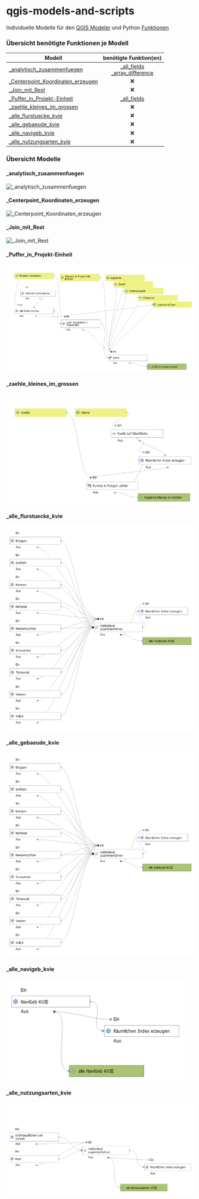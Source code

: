 # qgis-models-and-scripts
Individuelle Modelle für den [QGIS Modeler](https://docs.qgis.org/3.16/de/docs/user_manual/processing/modeler.html) und Python [Funktionen](https://docs.qgis.org/3.16/de/docs/user_manual/working_with_vector/expression.html#function-editor)

### Übersicht benötigte Funktionen je Modell
|  Modell | benötigte Funktion(en)  |   
|---|:---:|
| [_analytisch_zusammenfuegen](#_analytisch_zusammenfuegen)  | [_all_fields](functions/_all_fields.py)<br>[_array_difference](functions/_array_difference.py) |   
| [_Centerpoint_Koordinaten_erzeugen](#_Centerpoint_Koordinaten_erzeugen)  | :x:   |   
| [_Join_mit_Rest](#_Join_mit_Rest)  | :x:   |
| [_Puffer_in_Projekt-Einheit](#_Puffer_in_Projekt-Einheit)  | [_all_fields](functions/_all_fields.py)  |
| [_zaehle_kleines_im_grossen](#_zaehle_kleines_im_grossen)  | :x:   |
| [_alle_flurstuecke_kvie](#_alle_flurstuecke_kvie)  | :x:   |
| [_alle_gebaeude_kvie](#_alle_gebaeude_kvie)  | :x:   |
| [_alle_navigeb_kvie](#_alle_navigeb_kvie)  | :x:   |
| [_alle_nutzungsarten_kvie](#_alle_nutzungsarten_kvie)  | :x:   |


### Übersicht Modelle

#### _analytisch_zusammenfuegen

![_analytisch_zusammenfuegen](models/_analytisch_zusammenfuegen.png "_analytisch_zusammenfuegen")

#### _Centerpoint_Koordinaten_erzeugen

![_Centerpoint_Koordinaten_erzeugen](models/_Centerpoint_Koordinaten_erzeugen.png "_Centerpoint_Koordinaten_erzeugen")

#### _Join_mit_Rest

![_Join_mit_Rest](models/_Join_mit_Rest.png "_Join_mit_Rest")

#### _Puffer_in_Projekt-Einheit

![_Puffer_in_Projekt-Einheit](models/_Puffer_in_Projekt-Einheit.png "_Puffer_in_Projekt-Einheit")

#### _zaehle_kleines_im_grossen

![_zaehle_kleines_im_grossen](models/_zaehle_kleines_im_grossen.png "_zaehle_kleines_im_grossen")

#### _alle_flurstuecke_kvie

![_alle_flurstuecke_kvie](models/wfs_daten_kvie/_alle_flurstuecke_kvie.png "_alle_flurstuecke_kvie")

#### _alle_gebaeude_kvie

![_alle_gebaeude_kvie](models/wfs_daten_kvie/_alle_gebaeude_kvie.png "_alle_gebaeude_kvie")

#### _alle_navigeb_kvie

![_alle_navigeb_kvie](models/wfs_daten_kvie/_alle_navigeb_kvie.png "_alle_navigeb_kvie")

#### _alle_nutzungsarten_kvie

![_alle_nutzungsarten_kvie](models/wfs_daten_kvie/_alle_nutzungsarten_kvie.png "_alle_nutzungsarten_kvie")